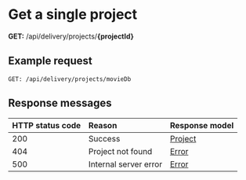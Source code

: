 # Get a single project

**GET:** /api/delivery/projects/**{projectId}**

## Example request

```http
GET: /api/delivery/projects/movieDb
```

## Response messages

| HTTP status code | Reason | Response model |
|:-|:-|:-|
| 200 | Success | [Project](/model/project.md) |
| 404 | Project not found | [Error](/errors.md) |
| 500 | Internal server error | [Error](/errors.md) |

